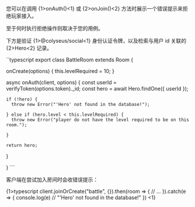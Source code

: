 您可以在调用 {1>onAuth()<1} 或 {2>onJoin()<2} 方法时展示一个错误提示来拒绝玩家接入。

至于何时执行拒绝操作则取决于您的用例。

下方是验证 {1>@colyseus/social<1} 身份认证令牌，以及检索与用户 id 关联的 {2>Hero<2} 记录。

\`\`typescript export class BattleRoom extends Room {

  onCreate(options) { this.levelRequired = 10; }

  async onAuth(client, options) { const userId = verifyToken(options.token).\_id; const hero = await Hero.findOne({ userId });

    if (!hero) {
      throw new Error("'Hero' not found in the database!");

    } else if (hero.level < this.levelRequired) {
      throw new Error("player do not have the level required to be on this room.");

    }

    return hero;
  }

} \`\`\`

客户端在尝试加入房间时会收错误提示：

{1>typescript client.joinOrCreate("battle", {}).then(room => { // ... }).catch(e => { console.log(e) // "'Hero' not found in the database!" }) <1}